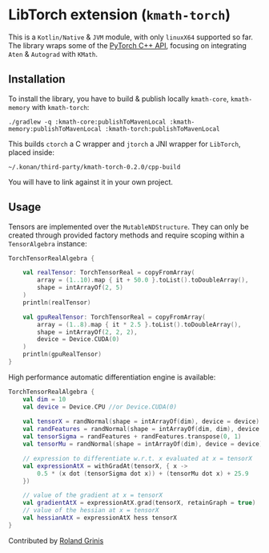 # LibTorch extension (`kmath-torch`)

This is a `Kotlin/Native` & `JVM` module, with only `linuxX64` supported so far. The library wraps some of
the [PyTorch C++ API](https://pytorch.org/cppdocs), focusing on integrating `Aten` & `Autograd` with `KMath`.

## Installation

To install the library, you have to build & publish locally `kmath-core`, `kmath-memory` with `kmath-torch`:

```
./gradlew -q :kmath-core:publishToMavenLocal :kmath-memory:publishToMavenLocal :kmath-torch:publishToMavenLocal
```

This builds `ctorch` a C wrapper and `jtorch` a JNI wrapper for `LibTorch`, placed inside:

`~/.konan/third-party/kmath-torch-0.2.0/cpp-build`

You will have to link against it in your own project.

## Usage

Tensors are implemented over the `MutableNDStructure`. They can only be created through provided factory methods
and require scoping within a `TensorAlgebra` instance:

```kotlin
TorchTensorRealAlgebra {

    val realTensor: TorchTensorReal = copyFromArray(
        array = (1..10).map { it + 50.0 }.toList().toDoubleArray(),
        shape = intArrayOf(2, 5)
    )
    println(realTensor)

    val gpuRealTensor: TorchTensorReal = copyFromArray(
        array = (1..8).map { it * 2.5 }.toList().toDoubleArray(),
        shape = intArrayOf(2, 2, 2),
        device = Device.CUDA(0)
    )
    println(gpuRealTensor)
}
```

High performance automatic differentiation engine is available:

```kotlin
TorchTensorRealAlgebra {
    val dim = 10
    val device = Device.CPU //or Device.CUDA(0)
    
    val tensorX = randNormal(shape = intArrayOf(dim), device = device)
    val randFeatures = randNormal(shape = intArrayOf(dim, dim), device = device)
    val tensorSigma = randFeatures + randFeatures.transpose(0, 1)
    val tensorMu = randNormal(shape = intArrayOf(dim), device = device)

    // expression to differentiate w.r.t. x evaluated at x = tensorX
    val expressionAtX = withGradAt(tensorX, { x ->
        0.5 * (x dot (tensorSigma dot x)) + (tensorMu dot x) + 25.9
    })

    // value of the gradient at x = tensorX
    val gradientAtX = expressionAtX.grad(tensorX, retainGraph = true)
    // value of the hessian at x = tensorX
    val hessianAtX = expressionAtX hess tensorX
}
```
Contributed by [Roland Grinis](https://github.com/rgrit91)
